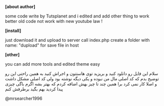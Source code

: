 
<div><strong>[about author]</strong>
<p>
some code write by Tutsplanet and i edited and add other thing to work better
old code not work with new youtube law !
</p></div>

<div><strong>[install]</strong>

<p>just download it and upload to server call index.php
create a folder with name: "dupload" for save file in host
</p>


<div><strong>[other]</strong>
  <p>you can add more tools and edited theme easy</p></div>

<div>
  <p>
    سلام این فایل رو دانلود کنید و بریزید توی هاستتون و اجراش کنید
    به همین راحتی این رو توضیح بدم که کد اصلی مال من نبوده و یکی دیگه نوشته بود
    ولی کد اصلی مشکل داشت و اصلا کار نمی کرد برا همین چند تا چیز بهش اضافه کردم که بهتر بشه
 اگرم باگی چیزی پیدا کردید بهم بگید برطرفش کنم 
 
 @mrsearcher1996 
    
 </p>
  

</div>


